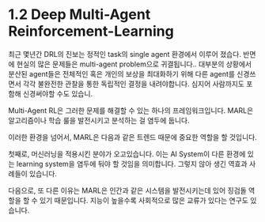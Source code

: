 # 1.2 Deep Multi-Agent Reinforcement-Learning

최근 몇년간 DRL의 진보는 정적인 task의 single agent 환경에서 이루어 졌습다. 반면에 현실의 많은 문제들은 multi-agent problem으로 귀결됩니다.. 대부분의 상황에서 분산된 agent들은 전체적인 혹은 개인의 보상을 최대화하기 위해 다른 agent를 신경쓰면서 각각 불완전한 관찰을 통한 독립적인 결정을 내려야합니다. 심지어 사람까지도 포함해 신경써야할 수도 있습니.

Multi-Agent RL은 그러한 문제를 해결할 수 있는 하나의 프레임워크입니다. MARL은 알고리즘이나 학습 룰을 발전시키고 분석하는 걸 염두에 둡니다. 

이러한 환경을 넘어서, MARL은 다음과 같은 트렌드 때문에 중요한 역할을 할 것입니다.

첫째로, 머신러닝을 적용시킨 분야가 오고있습니다. 이는 AI System이 다른 환경에 있는 learning system을 염두에 둬야 할 것임을 의미합니다. 그렇지 않아 생긴 역효과 사례들이 있습니다. 

다음으로, 또 다른 이유는 MARL은 인간과 같은 시스템을 발전시키는데 있어 징검돌 역할을 할 수 있기 때문입니다. 지능이 높을수록 사회적으로 많은 교류가 있다는 연구도 있습니다.

